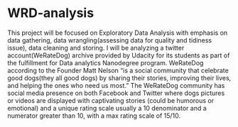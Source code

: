 # WRD-analysis
This project will be focused on Exploratory Data Analysis with emphasis on data gathering, data wrangling(assessing data for quality and tidiness issue), data cleaning and storing.
I will be analyzing a twitter account(WeRateDog) archive provided by Udacity for its students as part of the fulfillment for Data analytics Nanodegree program.
WeRateDog according to the Founder Matt Nelson “is a social community that celebrate good dogs(they all good dogs) by sharing their stories, improving their lives, and helping the ones who need us most.”
The WeRateDog community has social media presence on both Facebook and Twitter where dogs pictures or videos are displayed with captivating stories (could be humorous or emotional) and a unique rating scale usually a 10 denominator and a numerator greater than 10, with a max rating scale of 15/10.

